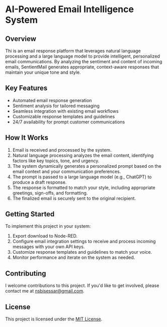 # AI-Powered Email Intelligence System

## Overview
Thi is an email response platform that leverages natural language processing and a large language model to provide intelligent, personalized email communications. By analyzing the sentiment and content of incoming emails, SentientMail generates appropriate, context-aware responses that maintain your unique tone and style.

## Key Features
- Automated email response generation
- Sentiment analysis for tailored messaging
- Seamless integration with existing email workflows
- Customizable response templates and guidelines
- 24/7 availability for prompt customer communications

## How It Works
1. Email is received and processed by the system.
2. Natural language processing analyzes the email content, identifying factors like key topics, tone, and urgency.
3. The system dynamically generates a personalized prompt based on the email context and your communication preferences.
4. The prompt is passed to a large language model (e.g., ChatGPT) to produce a draft response.
5. The response is formatted to match your style, including appropriate greetings, sign-offs, and formatting.
6. The finalized email is securely sent to the original recipient.

## Getting Started
To implement this project in your system:

1. Export download to Node-RED.
2. Configure email integration settings to receive and process incoming messages with your own API keys.
3. Customize response templates and guidelines to match your voice.
4. Monitor performance and iterate on the system as needed.

## Contributing
I welcome contributions to this project. If you'd like to get involved, please contact me at nsbisessar@gmail.com.

## License
This project is licensed under the [MIT License](LICENSE).
